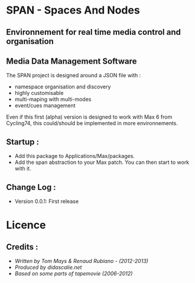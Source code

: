 # SPAN - Spaces And Nodes
## Environnement for real time media control and organisation
## Media Data Management Software 

The SPAN project is designed around a JSON file with :    
*    namespace organisation and discovery    
*    highly customisable    
*    multi-maping with multi-modes    
*    event/cues management    

Even if this first (alpha) version is designed to work with Max 6 from Cycling74, this could/should be implemented in more environnements.

## Startup : 
* Add this package to Applications/Max/packages.
* Add the span abstraction to your Max patch. You can then start to work with it.

## Change Log : 

* Version 0.0.1: First release

# Licence
## Credits : 
* *Written by Tom Mays & Renaud Rubiano - (2012-2013)*
* *Produced by didascalie.net*
* *Based on some parts of tapemovie (2006-2012)*
